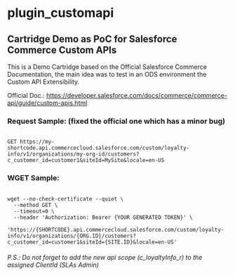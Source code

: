 # plugin_customapi
## Cartridge Demo as PoC for Salesforce Commerce Custom APIs

This is a Demo Cartridge based on the Official Salesforce Commerce Documentation, the main idea was to test in an ODS environment the Custom API Extensibility.

Official Doc.: https://developer.salesforce.com/docs/commerce/commerce-api/guide/custom-apis.html

### Request Sample: (fixed the official one which has a minor bug)
<pre><code>
GET https://my-shortcode.api.commercecloud.salesforce.com/custom/loyalty-info/v1/organizations/my-org-id/customers?c_customer_id=customer1&siteId=MySite&locale=en-US
</code></pre>

### WGET Sample:
<pre><code>
wget --no-check-certificate --quiet \
  --method GET \
  --timeout=0 \
  --header 'Authorization: Bearer {YOUR GENERATED TOKEN}' \
   'https://{SHORTCODE}.api.commercecloud.salesforce.com/custom/loyalty-info/v1/organizations/{ORG.ID}/customers?c_customer_id=customer1&siteId={SITE.ID}&locale=en-US'
</code></pre>

###### P.S.: Do not forget to add the new api scope (c_loyaltyInfo_r) to the assigned ClientId (SLAs Admin)
